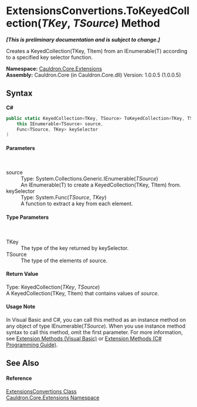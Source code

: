 # ExtensionsConvertions.ToKeyedCollection(*TKey*, *TSource*) Method 
 _**\[This is preliminary documentation and is subject to change.\]**_

Creates a KeyedCollection(TKey, TItem) from an IEnumerable(T) according to a specified key selector function.

**Namespace:**&nbsp;<a href="N_Cauldron_Core_Extensions">Cauldron.Core.Extensions</a><br />**Assembly:**&nbsp;Cauldron.Core (in Cauldron.Core.dll) Version: 1.0.0.5 (1.0.0.5)

## Syntax

**C#**<br />
``` C#
public static KeyedCollection<TKey, TSource> ToKeyedCollection<TKey, TSource>(
	this IEnumerable<TSource> source,
	Func<TSource, TKey> keySelector
)

```


#### Parameters
&nbsp;<dl><dt>source</dt><dd>Type: System.Collections.Generic.IEnumerable(*TSource*)<br />An IEnumerable(T) to create a KeyedCollection(TKey, TItem) from.</dd><dt>keySelector</dt><dd>Type: System.Func(*TSource*, *TKey*)<br />A function to extract a key from each element.</dd></dl>

#### Type Parameters
&nbsp;<dl><dt>TKey</dt><dd>The type of the key returned by keySelector.</dd><dt>TSource</dt><dd>The type of the elements of source.</dd></dl>

#### Return Value
Type: KeyedCollection(*TKey*, *TSource*)<br />A KeyedCollection(TKey, TItem) that contains values of *source*.

#### Usage Note
In Visual Basic and C#, you can call this method as an instance method on any object of type IEnumerable(*TSource*). When you use instance method syntax to call this method, omit the first parameter. For more information, see <a href="http://msdn.microsoft.com/en-us/library/bb384936.aspx">Extension Methods (Visual Basic)</a> or <a href="http://msdn.microsoft.com/en-us/library/bb383977.aspx">Extension Methods (C# Programming Guide)</a>.

## See Also


#### Reference
<a href="T_Cauldron_Core_Extensions_ExtensionsConvertions">ExtensionsConvertions Class</a><br /><a href="N_Cauldron_Core_Extensions">Cauldron.Core.Extensions Namespace</a><br />